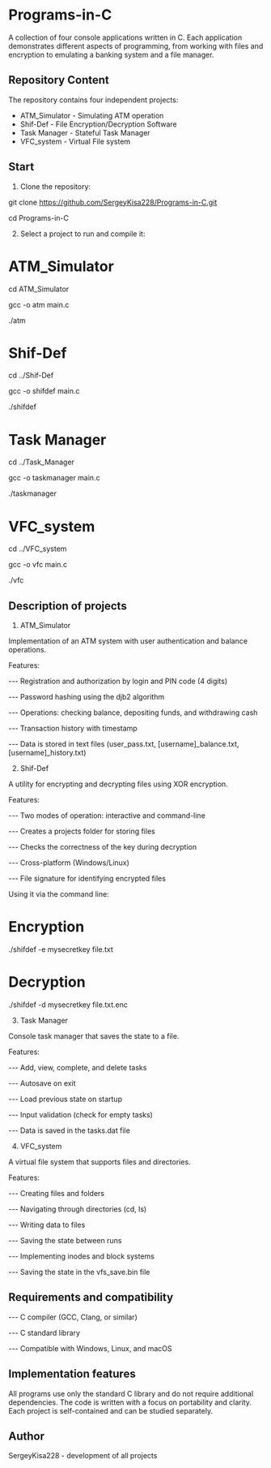 # Programs-in-C

A collection of four console applications written in C. Each application demonstrates different aspects of programming,
from working with files and encryption to emulating a banking system and a file manager.

## Repository Content

The repository contains four independent projects:

- ATM_Simulator - Simulating ATM operation
- Shif-Def - File Encryption/Decryption Software 
- Task Manager - Stateful Task Manager
- VFC_system - Virtual File system

## Start

1. Clone the repository:

git clone https://github.com/SergeyKisa228/Programs-in-C.git

cd Programs-in-C

2. Select a project to run and compile it:

# ATM_Simulator

cd ATM_Simulator

gcc -o atm main.c

./atm

# Shif-Def

cd ../Shif-Def

gcc -o shifdef main.c

./shifdef

# Task Manager

cd ../Task_Manager

gcc -o taskmanager main.c

./taskmanager

# VFC_system

cd ../VFC_system

gcc -o vfc main.c

./vfc

## Description of projects

1. ATM_Simulator

Implementation of an ATM system with user authentication and balance operations.

Features:

--- Registration and authorization by login and PIN code (4 digits)

--- Password hashing using the djb2 algorithm

--- Operations: checking balance, depositing funds, and withdrawing cash

--- Transaction history with timestamp

--- Data is stored in text files (user_pass.txt, [username]_balance.txt, [username]_history.txt)

2. Shif-Def

A utility for encrypting and decrypting files using XOR encryption.

Features:

--- Two modes of operation: interactive and command-line

--- Creates a projects folder for storing files

--- Checks the correctness of the key during decryption

--- Cross-platform (Windows/Linux)

--- File signature for identifying encrypted files

Using it via the command line:

# Encryption
./shifdef -e mysecretkey file.txt

# Decryption
./shifdef -d mysecretkey file.txt.enc

3. Task Manager

Console task manager that saves the state to a file.

Features:

--- Add, view, complete, and delete tasks

--- Autosave on exit

--- Load previous state on startup

--- Input validation (check for empty tasks)

--- Data is saved in the tasks.dat file

4. VFC_system

A virtual file system that supports files and directories.

Features:

--- Creating files and folders

--- Navigating through directories (cd, ls)

--- Writing data to files

--- Saving the state between runs

--- Implementing inodes and block systems

--- Saving the state in the vfs_save.bin file

## Requirements and compatibility

--- C compiler (GCC, Clang, or similar)

--- C standard library

--- Compatible with Windows, Linux, and macOS

## Implementation features

All programs use only the standard C library and do not require additional dependencies. 
The code is written with a focus on portability and clarity. Each project is self-contained and can be studied separately.

## Author

SergeyKisa228 - development of all projects
